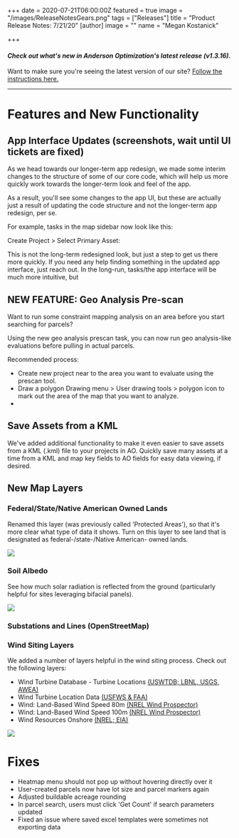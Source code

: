 +++
date = 2020-07-21T06:00:00Z
featured = true
image = "/images/ReleaseNotesGears.png"
tags = ["Releases"]
title = "Product Release Notes: 7/21/20"
[author]
image = ""
name = "Megan Kostanick"

+++
#### _Check out what's new in Anderson Optimization's latest release (v1.3.16)._

Want to make sure you're seeing the latest version of our site? [Follow the instructions here.](https://docs.andersonopt.com/Prospect/VersionReleaseNotes/latestversion/ "Get Latest Version")

***

# **Features and New Functionality**

## App Interface Updates (screenshots, wait until UI tickets are fixed)

As we head towards our longer-term app redesign, we made some interim changes to the structure of some of our core code, which will help us more quickly work towards the longer-term look and feel of the app.

As a result, you'll see some changes to the app UI, but these are actually just a result of updating the code structure and not the longer-term app redesign, per se.

For example, tasks in the map sidebar now look like this:

Create Project > Select Primary Asset:

This is not the long-term redesigned look, but just a step to get us there more quickly. If you need any help finding something in the updated app interface, just reach out. In the long-run, tasks/the app interface will be much more intuitive, but

## NEW FEATURE: Geo Analysis Pre-scan

Want to run some constraint mapping analysis on an area before you start searching for parcels?

Using the new geo analysis prescan task, you can now run geo analysis-like evaluations before pulling in actual parcels.

Recommended process:

* Create new project near to the area you want to evaluate using the prescan tool.
* Draw a polygon Drawing menu > User drawing tools > polygon icon to mark out the area of the map that you want to analyze.
* 

## Save Assets from a KML

We've added additional functionality to make it even easier to save assets from a KML (.kml) file to your projects in AO. Quickly save many assets at a time from a KML and map key fields to AO fields for easy data viewing, if desired.

## **New Map Layers**

### Federal/State/Native American Owned Lands

Renamed this layer (was previously called 'Protected Areas'), so that it's more clear what type of data it shows. Turn on this layer to see land that is designated as federal-/state-/Native American- owned lands.

![](/images/fed_state_lands.png)

### Soil Albedo

See how much solar radiation is reflected from the ground (particularly helpful for sites leveraging bifacial panels).

![](/images/soilalbedo.png)

### Substations and Lines (OpenStreetMap)

### Wind Siting Layers

We added a number of layers helpful in the wind siting process. Check out the following layers:

* Wind Turbine Database - Turbine Locations [(USWTDB; LBNL, USGS, AWEA)](https://eerscmap.usgs.gov/arcgis/rest/services/uswtdb/uswtdbDyn/MapServer)
* Wind Turbine Location Data [(USFWS & FAA)](https://www.fws.gov/southwest/es/Energy_Wind_FAA.html)
* Wind: Land-Based Wind Speed 80m [(NREL Wind Prospector)](https://maps.nrel.gov/wind-prospector/?aL=xJldDB%255Bv%255D%3Dt%26xJldDB%255Bd%255D%3D1&bL=groad&cE=0&lR=0&mC=41.612763227321004%2C-106.16369962692261&zL=16)
* Wind: Land-Based Wind Speed 100m [(NREL Wind Prospector)](https://maps.nrel.gov/wind-prospector/?aL=xJldDB%255Bv%255D%3Dt%26xJldDB%255Bd%255D%3D1&bL=groad&cE=0&lR=0&mC=41.612763227321004%2C-106.16369962692261&zL=16)
* Wind Resources Onshore [(NREL; EIA)](https://www.eia.gov/maps/layer_info-m.php)

![](/images/windspeed.png)

# **Fixes**

* Heatmap menu should not pop up without hovering directly over it
* User-created parcels now have lot size and parcel markers again
* Adjusted buildable acreage rounding
* In parcel search, users must click 'Get Count' if search parameters updated
* Fixed an issue where saved excel templates were sometimes not exporting data